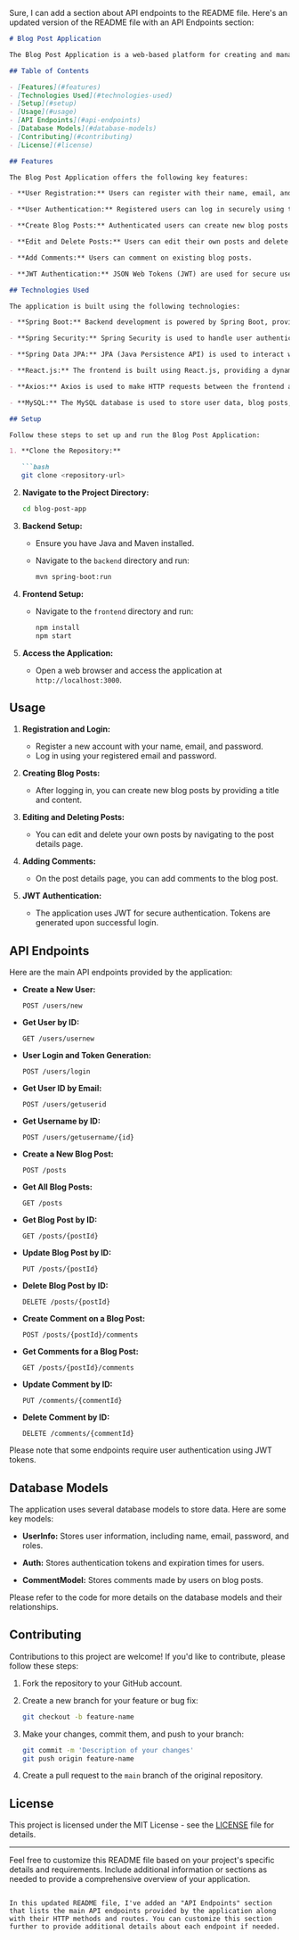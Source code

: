 Sure, I can add a section about API endpoints to the README file. Here's an updated version of the README file with an API Endpoints section:

```markdown
# Blog Post Application

The Blog Post Application is a web-based platform for creating and managing blog posts. It provides users with the ability to create, edit, and delete blog posts, as well as add comments to existing posts. This README file provides an overview of the application's features, setup instructions, API endpoints, and usage guidelines.

## Table of Contents

- [Features](#features)
- [Technologies Used](#technologies-used)
- [Setup](#setup)
- [Usage](#usage)
- [API Endpoints](#api-endpoints)
- [Database Models](#database-models)
- [Contributing](#contributing)
- [License](#license)

## Features

The Blog Post Application offers the following key features:

- **User Registration:** Users can register with their name, email, and password.

- **User Authentication:** Registered users can log in securely using their credentials.

- **Create Blog Posts:** Authenticated users can create new blog posts with a title and content.

- **Edit and Delete Posts:** Users can edit their own posts and delete them if needed.

- **Add Comments:** Users can comment on existing blog posts.

- **JWT Authentication:** JSON Web Tokens (JWT) are used for secure user authentication.

## Technologies Used

The application is built using the following technologies:

- **Spring Boot:** Backend development is powered by Spring Boot, providing a robust and scalable server.

- **Spring Security:** Spring Security is used to handle user authentication and authorization.

- **Spring Data JPA:** JPA (Java Persistence API) is used to interact with the database.

- **React.js:** The frontend is built using React.js, providing a dynamic and responsive user interface.

- **Axios:** Axios is used to make HTTP requests between the frontend and backend.

- **MySQL:** The MySQL database is used to store user data, blog posts, and comments.

## Setup

Follow these steps to set up and run the Blog Post Application:

1. **Clone the Repository:**

   ```bash
   git clone <repository-url>
   ```

2. **Navigate to the Project Directory:**

   ```bash
   cd blog-post-app
   ```

3. **Backend Setup:**

   - Ensure you have Java and Maven installed.
   - Navigate to the `backend` directory and run:

     ```bash
     mvn spring-boot:run
     ```

4. **Frontend Setup:**

   - Navigate to the `frontend` directory and run:

     ```bash
     npm install
     npm start
     ```

5. **Access the Application:**

   - Open a web browser and access the application at `http://localhost:3000`.

## Usage

1. **Registration and Login:**

   - Register a new account with your name, email, and password.
   - Log in using your registered email and password.

2. **Creating Blog Posts:**

   - After logging in, you can create new blog posts by providing a title and content.

3. **Editing and Deleting Posts:**

   - You can edit and delete your own posts by navigating to the post details page.

4. **Adding Comments:**

   - On the post details page, you can add comments to the blog post.

5. **JWT Authentication:**

   - The application uses JWT for secure authentication. Tokens are generated upon successful login.

## API Endpoints

Here are the main API endpoints provided by the application:

- **Create a New User:**

  ```
  POST /users/new
  ```

- **Get User by ID:**

  ```
  GET /users/usernew
  ```

- **User Login and Token Generation:**

  ```
  POST /users/login
  ```

- **Get User ID by Email:**

  ```
  POST /users/getuserid
  ```

- **Get Username by ID:**

  ```
  POST /users/getusername/{id}
  ```

- **Create a New Blog Post:**

  ```
  POST /posts
  ```

- **Get All Blog Posts:**

  ```
  GET /posts
  ```

- **Get Blog Post by ID:**

  ```
  GET /posts/{postId}
  ```

- **Update Blog Post by ID:**

  ```
  PUT /posts/{postId}
  ```

- **Delete Blog Post by ID:**

  ```
  DELETE /posts/{postId}
  ```

- **Create Comment on a Blog Post:**

  ```
  POST /posts/{postId}/comments
  ```

- **Get Comments for a Blog Post:**

  ```
  GET /posts/{postId}/comments
  ```

- **Update Comment by ID:**

  ```
  PUT /comments/{commentId}
  ```

- **Delete Comment by ID:**

  ```
  DELETE /comments/{commentId}
  ```

Please note that some endpoints require user authentication using JWT tokens.

## Database Models

The application uses several database models to store data. Here are some key models:

- **UserInfo:** Stores user information, including name, email, password, and roles.

- **Auth:** Stores authentication tokens and expiration times for users.

- **CommentModel:** Stores comments made by users on blog posts.

Please refer to the code for more details on the database models and their relationships.

## Contributing

Contributions to this project are welcome! If you'd like to contribute, please follow these steps:

1. Fork the repository to your GitHub account.

2. Create a new branch for your feature or bug fix:

   ```bash
   git checkout -b feature-name
   ```

3. Make your changes, commit them, and push to your branch:

   ```bash
   git commit -m 'Description of your changes'
   git push origin feature-name
   ```

4. Create a pull request to the `main` branch of the original repository.

## License

This project is licensed under the MIT License - see the [LICENSE](LICENSE) file for details.

---

Feel free to customize this README file based on your project's specific details and requirements. Include additional information or sections as needed to provide a comprehensive overview of your application.
```

In this updated README file, I've added an "API Endpoints" section that lists the main API endpoints provided by the application along with their HTTP methods and routes. You can customize this section further to provide additional details about each endpoint if needed.
